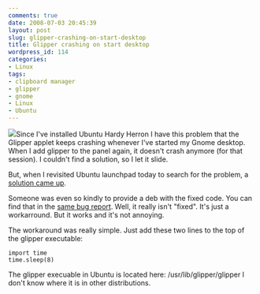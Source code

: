 ```yaml
---
comments: true
date: 2008-07-03 20:45:39
layout: post
slug: glipper-crashing-on-start-desktop
title: Glipper crashing on start desktop
wordpress_id: 114
categories:
- Linux
tags:
- clipboard manager
- glipper
- gnome
- Linux
- Ubuntu
---
```


[![](http://www.vanutsteen.nl/wp-content/uploads/2008/07/de_gladde_glipper-227x300.jpg)](http://www.vanutsteen.nl/wp-content/uploads/2008/07/de_gladde_glipper.jpg)Since I've installed Ubuntu Hardy Herron I have this problem that the Glipper applet keeps crashing whenever I've started my Gnome desktop. When I add glipper to the panel again, it doesn't crash anymore (for that session). I couldn't find a solution, so I let it slide.

But, when I revisited Ubuntu launchpad today to search for the problem, a [solution came up](https://bugs.launchpad.net/ubuntu/+source/glipper/+bug/213494/comments/17).

Someone was even so kindly to provide a deb with the fixed code. You can find that in the [same bug report](https://bugs.launchpad.net/ubuntu/+source/glipper/+bug/213494). Well, it really isn't "fixed". It's just a workarround. But it works and it's not annoying.

The workaround was really simple. Just add these two lines to the top of the glipper executable:

```
import time
time.sleep(8)
```

The glipper execuable in Ubuntu is located here: /usr/lib/glipper/glipper
I don't know where it is in other distributions.
